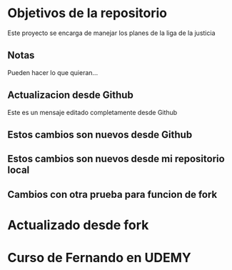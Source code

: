 # Objetivos de la repositorio

Este proyecto se encarga de manejar los planes de la liga de la justicia


## Notas
Pueden hacer lo que quieran...

## Actualizacion desde Github
Este es un mensaje editado completamente desde Github

## Estos cambios son nuevos desde Github
## Estos cambios son nuevos desde mi repositorio local

## Cambios con otra prueba para funcion de fork

# Actualizado desde fork

# Curso de Fernando en UDEMY
